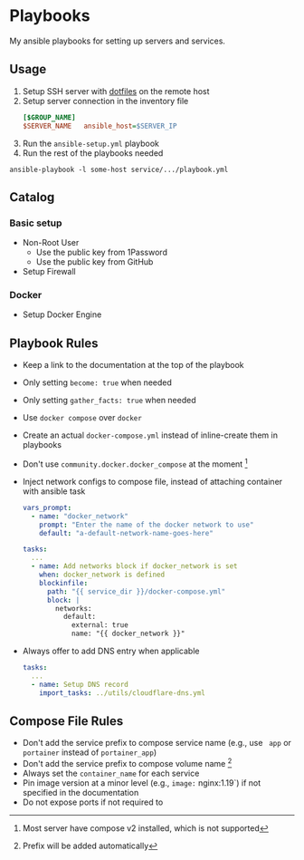 # Playbooks

My ansible playbooks for setting up servers and services.

## Usage

1. Setup SSH server with [dotfiles](https://github.com/tomy0000000/dotfiles) on the remote host
2. Setup server connection in the inventory file
   ```ini
   [$GROUP_NAME]
   $SERVER_NAME   ansible_host=$SERVER_IP
   ```
3. Run the `ansible-setup.yml` playbook
4. Run the rest of the playbooks needed

```shell
ansible-playbook -l some-host service/.../playbook.yml
```

## Catalog

### Basic setup

- Non-Root User
  - Use the public key from 1Password
  - Use the public key from GitHub
- Setup Firewall

### Docker

- Setup Docker Engine

## Playbook Rules

- Keep a link to the documentation at the top of the playbook
- Only setting `become: true` when needed
- Only setting `gather_facts: true` when needed
- Use `docker compose` over `docker`
- Create an actual `docker-compose.yml` instead of inline-create them in playbooks
- Don't use `community.docker.docker_compose` at the moment [^1]
- Inject network configs to compose file, instead of attaching container with ansible task

  ```yaml
  vars_prompt:
    - name: "docker_network"
      prompt: "Enter the name of the docker network to use"
      default: "a-default-network-name-goes-here"

  tasks:
    ...
    - name: Add networks block if docker_network is set
      when: docker_network is defined
      blockinfile:
        path: "{{ service_dir }}/docker-compose.yml"
        block: |
          networks:
            default:
              external: true
              name: "{{ docker_network }}"
  ```

- Always offer to add DNS entry when applicable

  ```yaml
  tasks:
    ...
    - name: Setup DNS record
      import_tasks: ../utils/cloudflare-dns.yml
  ```

## Compose File Rules

- Don't add the service prefix to compose service name (e.g., use ` app` or `portainer` instead of `portainer_app`)
- Don't add the service prefix to compose volume name [^2]
- Always set the `container_name` for each service
- Pin image version at a minor level (e.g., `image:` nginx:1.19`) if not specified in the documentation
- Do not expose ports if not required to

[^1]: Most server have compose v2 installed, which is not supported
[^2]: Prefix will be added automatically
